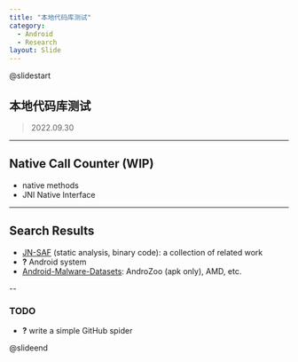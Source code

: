 ```yaml
---
title: "本地代码库测试"
category:
  - Android
  - Research
layout: Slide
---
```


@slidestart

## 本地代码库测试

> 2022.09.30

---

## Native Call Counter (WIP)

- native methods
- JNI Native Interface

---

## Search Results

- [JN-SAF](https://dl.acm.org/doi/abs/10.1145/3243734.3243835) (static analysis, binary code): a collection of related work
- **?** Android system
- [Android-Malware-Datasets](https://github.com/traceflight/Android-Malware-Datasets): AndroZoo (apk only), AMD, etc.

--

### TODO

- **?** write a simple GitHub spider

@slideend
